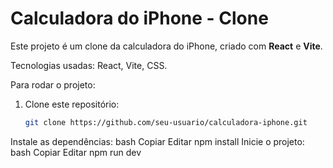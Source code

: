 # Calculadora do iPhone - Clone

Este projeto é um clone da calculadora do iPhone, criado com **React** e **Vite**.

Tecnologias usadas: React, Vite, CSS.

Para rodar o projeto:

1. Clone este repositório:
   ```bash
   git clone https://github.com/seu-usuario/calculadora-iphone.git
Instale as dependências:
bash
Copiar
Editar
npm install
Inicie o projeto:
bash
Copiar
Editar
npm run dev